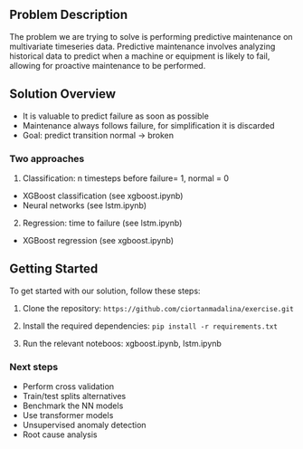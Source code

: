 ## Problem Description

The problem we are trying to solve is performing predictive maintenance on multivariate timeseries data. 
Predictive maintenance involves analyzing historical data to predict when a machine or equipment is likely to fail, allowing for proactive maintenance to be performed.

## Solution Overview
- It is valuable to predict failure as soon as possible
- Maintenance always follows failure, for simplification it is discarded 
- Goal: predict transition normal -> broken

### Two approaches 
1. Classification: n timesteps before failure= 1, normal = 0 
- XGBoost classification (see xgboost.ipynb)
- Neural networks (see lstm.ipynb)

2. Regression: time to failure (see lstm.ipynb)
- XGBoost regression (see xgboost.ipynb)


## Getting Started

To get started with our solution, follow these steps:

1. Clone the repository: `https://github.com/ciortanmadalina/exercise.git`

2. Install the required dependencies: `pip install -r requirements.txt`

3. Run the relevant noteboos: xgboost.ipynb, lstm.ipynb


### Next steps
- Perform cross validation
- Train/test splits alternatives
- Benchmark the NN models
- Use transformer models
- Unsupervised anomaly detection
- Root cause analysis